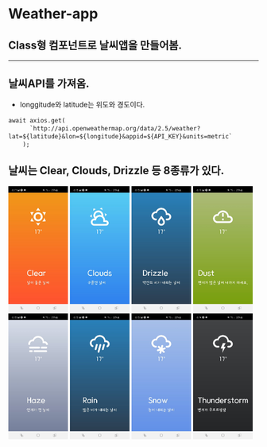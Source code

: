 # Weather-app

## Class형 컴포넌트로 날씨앱을 만들어봄.

---

## 날씨API를 가져옴.

- longgitude와 latitude는 위도와 경도이다.

```
await axios.get(
      `http://api.openweathermap.org/data/2.5/weather?lat=${latitude}&lon=${longitude}&appid=${API_KEY}&units=metric`
    );
```

## 날씨는 Clear, Clouds, Drizzle 등 8종류가 있다.

<img src="./images/Clear.jpg" width="120px"></img>
<img src="./images/Clouds.jpg" width="120px"></img>
<img src="./images/Drizzle.jpg" width="120px"></img>
<img src="./images/Dust.jpg" width="120px"></img>
<img src="./images/Haze.jpg" width="120px"></img>
<img src="./images/Rain.jpg" width="120px"></img>
<img src="./images/Snow.jpg" width="120px"></img>
<img src="./images/Thunderstorm.jpg" width="120px"></img>
